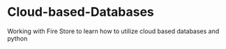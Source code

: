 # Cloud-based-Databases
Working with Fire Store to learn how to utilize cloud based databases and python
